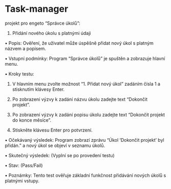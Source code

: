 # Task-manager
projekt pro engeto
“Správce úkolů”:

1. Přidání nového úkolu s platnými údaji

• Popis: Ověření, že uživatel může úspěšně přidat nový úkol s platným názvem a popisem.

• Vstupní podmínky: Program “Správce úkolů” je spuštěn a zobrazuje hlavní menu.

• Kroky testu:

1. V hlavním menu zvolte možnost “1. Přidat nový úkol” zadáním čísla 1 a stisknutím klávesy Enter.

2. Po zobrazení výzvy k zadání názvu úkolu zadejte text “Dokončit projekt”.

3. Po zobrazení výzvy k zadání popisu úkolu zadejte text “Dokončit projekt do konce měsíce”.

4. Stiskněte klávesu Enter pro potvrzení.

• Očekávaný výsledek: Program zobrazí zprávu “Úkol ‘Dokončit projekt’ byl přidán.” a nový úkol se objeví v seznamu úkolů.

• Skutečný výsledek: (Vyplní se po provedení testu)

• Stav: (Pass/Fail)

• Poznámky: Tento test ověřuje základní funkčnost přidávání nových úkolů s platnými vstupy.
